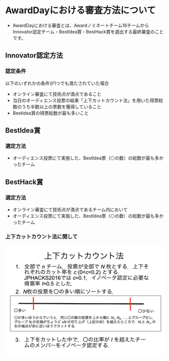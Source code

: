 # AwardDayにおける審査方法について
- AwardDayにおける審査とは、Awardノミネートチーム16チームからInnovator認定チーム・BestIdea賞・BestHack賞を選出する最終審査のことです。

## Innovator認定方法
### 認定条件
以下のいずれかの条件が1つでも満たされていた場合
- オンライン審査にて技術点が満点であること
- 当日のオーディエンス投票の結果「上下カットカウント法」を用いた得票総数のうち半数以上の票数を獲得していること
- BestIdea賞の得票総数が最も多いこと

## BestIdea賞
### 選定方法
- オーディエンス投票にて実施した、BestIdea票（◎の数）の総数が最も多かったチーム

## BestHack賞
### 選定方法
- オンライン審査にて技術点が満点であるチーム内において
- オーディエンス投票にて実施した、BestIdea票（◎の数）の総数が最も多かったチーム

### 上下カットカウント法に関して
![](../assets/images/how-to-count.png)
